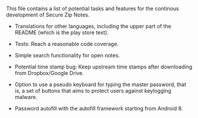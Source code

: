 This file contains a list of potential tasks and features for the continous development of Secure Zip Notes.

- Translations for other languages, including the upper part of the README (which is the play store text).

- Tests: Reach a reasonable code coverage.

- Simple search functionality for open notes.

- Potential time stamp bug: Keep upstream time stamps after downloading from Dropbox/Google Drive.

- Option to use a pseudo keyboard for typing the master password, that is, a set of buttons that aims to protect users against keylogging malware.

- Password autofill with the autofill framework starting from Android 8.
